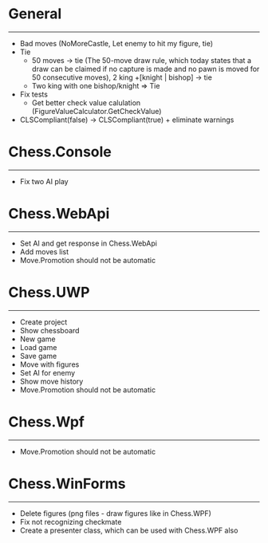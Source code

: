 # General
---------
- Bad moves (NoMoreCastle, Let enemy to hit my figure, tie)
- Tie
	- 50 moves -> tie (The 50-move draw rule, which today states that a draw can be claimed if no capture is made and no pawn is moved for 50 consecutive moves), 2 king +[knight | bishop] -> tie
	- Two king with one bishop/knight => Tie
- Fix tests
	- Get better check value calulation (FigureValueCalculator.GetCheckValue)	
- CLSCompliant(false) -> CLSCompliant(true) + eliminate warnings

# Chess.Console
---------------
- Fix two AI play

# Chess.WebApi
--------------
- Set AI and get response in Chess.WebApi
- Add moves list
- Move.Promotion should not be automatic

# Chess.UWP
-----------
- Create project
- Show chessboard
- New game
- Load game
- Save game
- Move with figures
- Set AI for enemy
- Show move history
- Move.Promotion should not be automatic

# Chess.Wpf
-----------
- Move.Promotion should not be automatic

# Chess.WinForms
----------------
- Delete figures (png files - draw figures like in Chess.WPF)
- Fix not recognizing checkmate
- Create a presenter class, which can be used with Chess.WPF also
